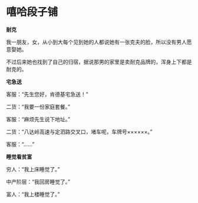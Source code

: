 # 嘻哈段子铺

**耐克**

我一朋友，女，从小到大每个见到她的人都说她有一张克夫的脸，所以没有男人愿意娶她。 

不过后来她也找到了自己的归宿，据说那男的家里是卖耐克品牌的，浑身上下都是耐克的。 

**宅急送**

客服：“先生您好，肯德基宅急送！” 

二货：“我要一份家庭套餐。” 

客服：“麻烦先生说下地址。” 

二货：“八达岭高速与定泗路交叉口，堵车呢，车牌号××××××。” 

客服：“……” 

**睡觉看贫富**

穷人：“我上床睡觉了。” 

中产阶层：“我回房睡觉了。” 

富人：“我上楼睡觉了。”